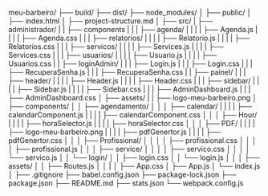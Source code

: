 meu-barbeiro/
├── build/
├── dist/
├── node_modules/
│
├── public/
│   ├── index.html
│   ├── project-structure.md
│
├── src/
|   ├── administrador/
|   |   ├── components
|   |   |   ├── agenda/
|   |   |   |   ├── Agenda.js
|   |   |   |   ├── Agenda.css
|   |   |   ├── relatorios/
|   |   |   |   ├── Relatorio.js
|   |   |   |   ├── Relatorios.css
|   |   |   ├── servicos/
|   |   |   |   ├── Services.js
|   |   |   |   ├── Services.css
|   |   |   ├── usuarios/
|   |   |   |   ├── Usuario.js
|   |   |   |   ├── Usuarios.css
|   |   ├── loginAdmin/
|   |   |   ├── Login.js
|   |   |   ├── Login.css
|   |   |   ├── RecuperaSenha.js
|   |   |   ├── RecuperaSenha.css
|   |   ├── painel/
|   |   |   ├── header/
|   |   |   |   ├── Header.js
|   |   |   |   ├── Header.css
|   |   |   ├── sidebar/
|   |   |   |   ├── Sidebar.js
|   |   |   |   ├── Sidebar.css
|   |   |   ├── AdminDashboard.js
|   |   |   ├── AdminDashboard.css
│   ├── assets/
|   |   ├── logo-meu-barbeiro.png
│   ├── components/
│   │   ├── agendamento/
│   │   │   ├── calendar/
|   |   |   |   ├── calendarComponent.js
|   |   |   |   ├── calendarComponent.css
│   │   │   ├── Hour/
|   |   |   |   ├── horaSelector.js
|   |   |   |   ├── horaSelector.css
│   │   │   ├── PDF/
|   |   |   |   ├── logo-meu-barbeiro.png
|   |   |   |   ├── pdfGenertor.js
|   |   |   |   ├── pdfGenertor.css
│   │   │   ├── Profissional/
│   │   │   │   ├── profissional.css
│   │   │   │   ├── profissional.js
│   │   │   ├── service/
│   │   │   │   ├── servico.css
│   │   │   │   └── servico.js
│   │   └── login/
│   │       ├── login.css
│   │       └── login.js
│   │ 
│   ├── assets/
│   │   ├── Routes.js
│   │   |
│   ├── App.css
│   ├── App.js
│   └── index.js
│
├── .gitignore
├── babel.config.json
├── package-lock.json
├── package.json
├── README.md
├── stats.json
└── webpack.config.js

